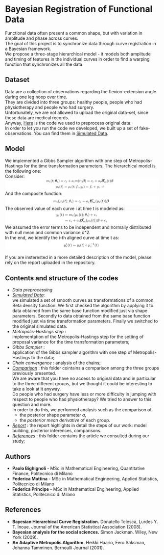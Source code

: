 # Bayesian Registration of Functional Data

Functional data often present a common shape, but with variation in amplitude and phase across curves. <br/>
The goal of this project is to synchronize data through curve registration in a Bayesian framework. <br/>
We propose a three-stage hierarchical model - it models both amplitude and timing of features in the individual curves in order to find a warping function that synchronizes all the data.

## Dataset 

Data are a collection of observations regarding the flexion-extension angle during one leg hoop over time. <br/>
They are divided into three groups: healthy people, people who had physiotherapy and people who had surgery. <br/>
Unfortunately, we are not allowed to upload the original data-set, since these data are medical records.  <br/> Anyway, [Here](https://github.com/PrincipeFederica/Bayesian-Principe-Mattina-Bighignoli/blob/main/Code/Import%20data.R) is the code we used to preprocess original data.  <br/>
In order to let you run the code we developed, we built up a set of fake-observations. You can find them in [Simulated Data](link).


## Model 

We implemented a Gibbs Sampler algorithm with one step of Metropolis-Hastings for the time transformation parameters.
The hierarchical model is the following one: <br/>
Consider: <br/>
![alt text](https://github.com/PrincipeFederica/hello-world/blob/main/Schermata%202021-02-11%20alle%2021.49.54.png)  <br/>
And the composite function: <br/>
![alt text](https://github.com/PrincipeFederica/hello-world/blob/main/model2.png) <br/>
The observed value of each curve i at time t is modeled as: <br/>
![alt text](https://github.com/PrincipeFederica/hello-world/blob/main/model3.png) <br/>
We assumed the error terms to be independent and normally distributed with null mean and common variance &sigma;^2.  <br/>
In the end, we identify the i-th aligned curve at time t as: <br/>
![alt text](https://github.com/PrincipeFederica/hello-world/blob/main/Schermata%202021-02-11%20alle%2021.59.10.png) <br/>


If you are insterested in a more detailed description of the model, please rely on the report uploaded in the repository.


## Contents and structure of the codes

- *Data preprocessing*
- *[Simulated Data](link)*: <br/>
we simulated a set of smooth curves as transformations of a common Beta density function. We first checked the algorithm by applying it to data obtained from the same base function modified just via shape parameters. Secondly to data obtained from the same base function modified just via time transformation parameters. Finally we switched to the original simulated data.
- *Metropolis-Hastings step* : <br/>
implementation of the Metropolis-Hastings step for the setting of proposal variance for the time transformation parameters;
- *Gibbs Sampler* : <br/>
application of the Gibbs sampler algorithm with one step of Metropolis-Hastings to the data;
- *Chain convergence* : analysis of the chains;
- *[Comparison](link)* : this folder cointains a comparison among the three groups previously presented. <br/>
We are aware that you have no access to original data and in particular to the three different groups, but we thought it could be interesting to take a look at it anyway. <br/>
Do people who had surgery have less or more difficulty in jumping with respect to people who had physiotherapy? We tried to answer to this question and more.<br/>
In order to do this, we performed analysis such as the comparison of
   - the posterior shape parameter *a*, 
   - the *posterior mean derivative* of each group.
- *[Report](link)* : the report highlights in detail the steps of our work: model building, posterior inferences, comparisons.
- *[References](https://github.com/PrincipeFederica/Bayesian-Principe-Mattina-Bighignoli/tree/main/References)* : this folder contains the article we consulted during our study;



## Authors
* **Paolo Bighignoli** - MSc in Mathematical Engineering, Quantitative Finance, Politecnico di Milano
* **Federica Mattina** - MSc in Mathematical Engineering, Applied Statistics, Politecnico di Milano
* **Federica Principe** - MSc in Mathematical Engineering, Applied Statistics, Politecnico di Milano


## References
* **Bayesian Hierarchical Curve Registration.** Donatello Telesca, Lurdes Y. T. Inoue. 
Journal of the American Statistical Association (2008).
* **Bayesian analysis for the social sciences.** Simon Jackman. Wiley, New York (2009).
* **An Adaptive Metropolis Algorithm.** Heikki Haario, Eero Saksman, Johanna Tamminen. Bernoulli Journal (2001).
